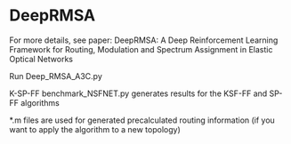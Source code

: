 # DeepRMSA
For more details, see paper: DeepRMSA: A Deep Reinforcement Learning Framework for Routing, Modulation and Spectrum Assignment in Elastic Optical Networks

Run Deep_RMSA_A3C.py

K-SP-FF benchmark_NSFNET.py generates results for the KSF-FF and SP-FF algorithms

*.m files are used for generated precalculated routing information (if you want to apply the algorithm to a new topology)
